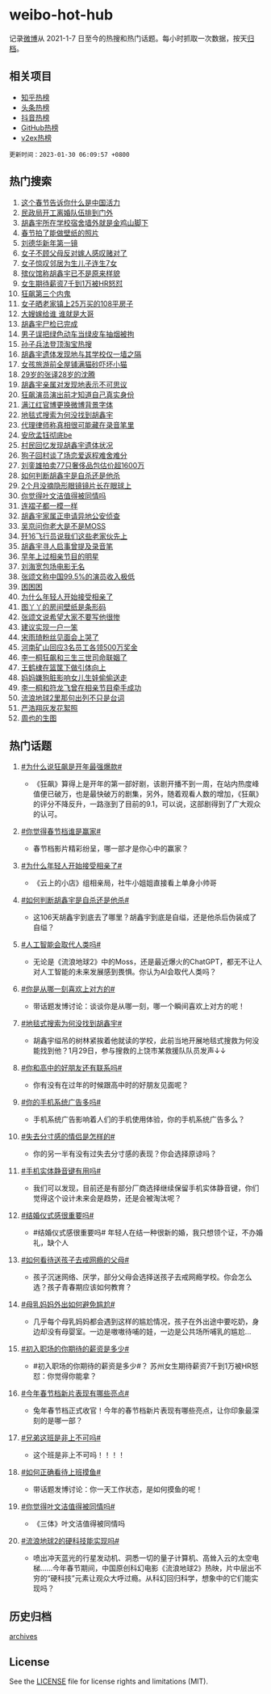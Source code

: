 # weibo-hot-hub

记录[微博](https://www.weibo.com)从 2021-1-7 日至今的热搜和热门话题。每小时抓取一次数据，按天[归档](archives)。

## 相关项目

- [知乎热榜](https://github.com/lonnyzhang423/zhihu-hot-hub)
- [头条热榜](https://github.com/lonnyzhang423/toutiao-hot-hub)
- [抖音热榜](https://github.com/lonnyzhang423/douyin-hot-hub)
- [GitHub热榜](https://github.com/lonnyzhang423/github-hot-hub)
- [v2ex热榜](https://github.com/lonnyzhang423/v2ex-hot-hub)


`更新时间：2023-01-30 06:09:57 +0800`

## 热门搜索

1. [这个春节告诉你什么是中国活力](https://m.weibo.cn/search?containerid=100103type%3D1%26t%3D10%26q%3D%23%E8%BF%99%E4%B8%AA%E6%98%A5%E8%8A%82%E5%91%8A%E8%AF%89%E4%BD%A0%E4%BB%80%E4%B9%88%E6%98%AF%E4%B8%AD%E5%9B%BD%E6%B4%BB%E5%8A%9B%23&stream_entry_id=51&isnewpage=1&extparam=seat%3D1%26c_type%3D51%26cate%3D10103%26pos%3D0%26filter_type%3Drealtimehot%26dgr%3D0%26display_time%3D1675030195%26pre_seqid%3D16750301954380127703374&luicode=10000011&lfid=106003type%253D25%2526t%253D3%2526disable_hot%253D1%2526filter_type%253Drealtimehot)
1. [民政局开工离婚队伍排到门外](https://m.weibo.cn/search?containerid=100103type%3D1%26t%3D10%26q%3D%23%E6%B0%91%E6%94%BF%E5%B1%80%E5%BC%80%E5%B7%A5%E7%A6%BB%E5%A9%9A%E9%98%9F%E4%BC%8D%E6%8E%92%E5%88%B0%E9%97%A8%E5%A4%96%23&stream_entry_id=31&isnewpage=1&extparam=seat%3D1%26c_type%3D31%26realpos%3D1%26stream_entry_id%3D31%26cate%3D5001%26lcate%3D5001%26pos%3D0%26q%3D%2523%25E6%25B0%2591%25E6%2594%25BF%25E5%25B1%2580%25E5%25BC%2580%25E5%25B7%25A5%25E7%25A6%25BB%25E5%25A9%259A%25E9%2598%259F%25E4%25BC%258D%25E6%258E%2592%25E5%2588%25B0%25E9%2597%25A8%25E5%25A4%2596%2523%26flag%3D0%26band_rank%3D1%26dgr%3D0%26filter_type%3Drealtimehot%26display_time%3D1675030195%26pre_seqid%3D16750301954380127703374&luicode=10000011&lfid=106003type%253D25%2526t%253D3%2526disable_hot%253D1%2526filter_type%253Drealtimehot)
1. [胡鑫宇所在学校宿舍墙外就是金鸡山脚下](https://m.weibo.cn/search?containerid=100103type%3D1%26t%3D10%26q%3D%23%E8%83%A1%E9%91%AB%E5%AE%87%E6%89%80%E5%9C%A8%E5%AD%A6%E6%A0%A1%E5%AE%BF%E8%88%8D%E5%A2%99%E5%A4%96%E5%B0%B1%E6%98%AF%E9%87%91%E9%B8%A1%E5%B1%B1%E8%84%9A%E4%B8%8B%23&stream_entry_id=31&isnewpage=1&extparam=seat%3D1%26c_type%3D31%26realpos%3D2%26stream_entry_id%3D31%26cate%3D5001%26lcate%3D5001%26pos%3D1%26q%3D%2523%25E8%2583%25A1%25E9%2591%25AB%25E5%25AE%2587%25E6%2589%2580%25E5%259C%25A8%25E5%25AD%25A6%25E6%25A0%25A1%25E5%25AE%25BF%25E8%2588%258D%25E5%25A2%2599%25E5%25A4%2596%25E5%25B0%25B1%25E6%2598%25AF%25E9%2587%2591%25E9%25B8%25A1%25E5%25B1%25B1%25E8%2584%259A%25E4%25B8%258B%2523%26flag%3D0%26band_rank%3D2%26dgr%3D0%26filter_type%3Drealtimehot%26display_time%3D1675030195%26pre_seqid%3D16750301954380127703374&luicode=10000011&lfid=106003type%253D25%2526t%253D3%2526disable_hot%253D1%2526filter_type%253Drealtimehot)
1. [春节拍了能做壁纸的照片](https://m.weibo.cn/search?containerid=100103type%3D1%26t%3D10%26q%3D%23%E6%98%A5%E8%8A%82%E6%8B%8D%E4%BA%86%E8%83%BD%E5%81%9A%E5%A3%81%E7%BA%B8%E7%9A%84%E7%85%A7%E7%89%87%23&stream_entry_id=31&isnewpage=1&extparam=seat%3D1%26c_type%3D31%26realpos%3D3%26stream_entry_id%3D31%26cate%3D5001%26lcate%3D5001%26pos%3D2%26q%3D%2523%25E6%2598%25A5%25E8%258A%2582%25E6%258B%258D%25E4%25BA%2586%25E8%2583%25BD%25E5%2581%259A%25E5%25A3%2581%25E7%25BA%25B8%25E7%259A%2584%25E7%2585%25A7%25E7%2589%2587%2523%26flag%3D0%26band_rank%3D3%26dgr%3D0%26filter_type%3Drealtimehot%26display_time%3D1675030195%26pre_seqid%3D16750301954380127703374&luicode=10000011&lfid=106003type%253D25%2526t%253D3%2526disable_hot%253D1%2526filter_type%253Drealtimehot)
1. [刘德华新年第一镜](https://m.weibo.cn/search?containerid=100103type%3D1%26t%3D10%26q%3D%23%E5%88%98%E5%BE%B7%E5%8D%8E%E6%96%B0%E5%B9%B4%E7%AC%AC%E4%B8%80%E9%95%9C%23&stream_entry_id=31&isnewpage=1&extparam=seat%3D1%26c_type%3D31%26stream_entry_id%3D31%26cate%3D5001%26lcate%3D5001%26pos%3D3%26q%3D%2523%25E5%2588%2598%25E5%25BE%25B7%25E5%258D%258E%25E6%2596%25B0%25E5%25B9%25B4%25E7%25AC%25AC%25E4%25B8%2580%25E9%2595%259C%2523%26adid%3D179177%26band_rank%3D4%26topic_ad%3D1%26dgr%3D0%26filter_type%3Drealtimehot%26display_time%3D1675030195%26pre_seqid%3D16750301954380127703374&luicode=10000011&lfid=106003type%253D25%2526t%253D3%2526disable_hot%253D1%2526filter_type%253Drealtimehot)
1. [女子不顾父母反对嫁人感叹赌对了](https://m.weibo.cn/search?containerid=100103type%3D1%26t%3D10%26q%3D%23%E5%A5%B3%E5%AD%90%E4%B8%8D%E9%A1%BE%E7%88%B6%E6%AF%8D%E5%8F%8D%E5%AF%B9%E5%AB%81%E4%BA%BA%E6%84%9F%E5%8F%B9%E8%B5%8C%E5%AF%B9%E4%BA%86%23&stream_entry_id=31&isnewpage=1&extparam=seat%3D1%26c_type%3D31%26realpos%3D4%26stream_entry_id%3D31%26cate%3D5001%26lcate%3D5001%26pos%3D4%26q%3D%2523%25E5%25A5%25B3%25E5%25AD%2590%25E4%25B8%258D%25E9%25A1%25BE%25E7%2588%25B6%25E6%25AF%258D%25E5%258F%258D%25E5%25AF%25B9%25E5%25AB%2581%25E4%25BA%25BA%25E6%2584%259F%25E5%258F%25B9%25E8%25B5%258C%25E5%25AF%25B9%25E4%25BA%2586%2523%26flag%3D0%26band_rank%3D4%26dgr%3D0%26filter_type%3Drealtimehot%26display_time%3D1675030195%26pre_seqid%3D16750301954380127703374&luicode=10000011&lfid=106003type%253D25%2526t%253D3%2526disable_hot%253D1%2526filter_type%253Drealtimehot)
1. [女子惊叹邻居为生儿子连生7女](https://m.weibo.cn/search?containerid=100103type%3D1%26t%3D10%26q%3D%23%E5%A5%B3%E5%AD%90%E6%83%8A%E5%8F%B9%E9%82%BB%E5%B1%85%E4%B8%BA%E7%94%9F%E5%84%BF%E5%AD%90%E8%BF%9E%E7%94%9F7%E5%A5%B3%23&stream_entry_id=31&isnewpage=1&extparam=seat%3D1%26c_type%3D31%26realpos%3D5%26stream_entry_id%3D31%26cate%3D5001%26lcate%3D5001%26pos%3D5%26q%3D%2523%25E5%25A5%25B3%25E5%25AD%2590%25E6%2583%258A%25E5%258F%25B9%25E9%2582%25BB%25E5%25B1%2585%25E4%25B8%25BA%25E7%2594%259F%25E5%2584%25BF%25E5%25AD%2590%25E8%25BF%259E%25E7%2594%259F7%25E5%25A5%25B3%2523%26flag%3D0%26band_rank%3D5%26dgr%3D0%26filter_type%3Drealtimehot%26display_time%3D1675030195%26pre_seqid%3D16750301954380127703374&luicode=10000011&lfid=106003type%253D25%2526t%253D3%2526disable_hot%253D1%2526filter_type%253Drealtimehot)
1. [殡仪馆称胡鑫宇已不是原来样貌](https://m.weibo.cn/search?containerid=100103type%3D1%26t%3D10%26q%3D%23%E6%AE%A1%E4%BB%AA%E9%A6%86%E7%A7%B0%E8%83%A1%E9%91%AB%E5%AE%87%E5%B7%B2%E4%B8%8D%E6%98%AF%E5%8E%9F%E6%9D%A5%E6%A0%B7%E8%B2%8C%23&stream_entry_id=31&isnewpage=1&extparam=seat%3D1%26c_type%3D31%26realpos%3D6%26stream_entry_id%3D31%26cate%3D5001%26lcate%3D5001%26pos%3D6%26q%3D%2523%25E6%25AE%25A1%25E4%25BB%25AA%25E9%25A6%2586%25E7%25A7%25B0%25E8%2583%25A1%25E9%2591%25AB%25E5%25AE%2587%25E5%25B7%25B2%25E4%25B8%258D%25E6%2598%25AF%25E5%258E%259F%25E6%259D%25A5%25E6%25A0%25B7%25E8%25B2%258C%2523%26flag%3D2%26band_rank%3D6%26dgr%3D0%26filter_type%3Drealtimehot%26display_time%3D1675030195%26pre_seqid%3D16750301954380127703374&luicode=10000011&lfid=106003type%253D25%2526t%253D3%2526disable_hot%253D1%2526filter_type%253Drealtimehot)
1. [女生期待薪资7千到1万被HR怒怼](https://m.weibo.cn/search?containerid=100103type%3D1%26t%3D10%26q%3D%23%E5%A5%B3%E7%94%9F%E6%9C%9F%E5%BE%85%E8%96%AA%E8%B5%847%E5%8D%83%E5%88%B01%E4%B8%87%E8%A2%ABHR%E6%80%92%E6%80%BC%23&stream_entry_id=31&isnewpage=1&extparam=seat%3D1%26c_type%3D31%26realpos%3D7%26stream_entry_id%3D31%26cate%3D5001%26lcate%3D5001%26pos%3D7%26q%3D%2523%25E5%25A5%25B3%25E7%2594%259F%25E6%259C%259F%25E5%25BE%2585%25E8%2596%25AA%25E8%25B5%25847%25E5%258D%2583%25E5%2588%25B01%25E4%25B8%2587%25E8%25A2%25ABHR%25E6%2580%2592%25E6%2580%25BC%2523%26flag%3D2%26band_rank%3D7%26dgr%3D0%26filter_type%3Drealtimehot%26display_time%3D1675030195%26pre_seqid%3D16750301954380127703374&luicode=10000011&lfid=106003type%253D25%2526t%253D3%2526disable_hot%253D1%2526filter_type%253Drealtimehot)
1. [狂飙第三个内鬼](https://m.weibo.cn/search?containerid=100103type%3D1%26t%3D10%26q%3D%E7%8B%82%E9%A3%99%E7%AC%AC%E4%B8%89%E4%B8%AA%E5%86%85%E9%AC%BC&stream_entry_id=31&isnewpage=1&extparam=seat%3D1%26c_type%3D31%26realpos%3D8%26stream_entry_id%3D31%26cate%3D5001%26lcate%3D5001%26pos%3D8%26q%3D%25E7%258B%2582%25E9%25A3%2599%25E7%25AC%25AC%25E4%25B8%2589%25E4%25B8%25AA%25E5%2586%2585%25E9%25AC%25BC%26flag%3D0%26band_rank%3D8%26dgr%3D0%26filter_type%3Drealtimehot%26display_time%3D1675030195%26pre_seqid%3D16750301954380127703374&luicode=10000011&lfid=106003type%253D25%2526t%253D3%2526disable_hot%253D1%2526filter_type%253Drealtimehot)
1. [女子晒老家镇上25万买的108平房子](https://m.weibo.cn/search?containerid=100103type%3D1%26t%3D10%26q%3D%23%E5%A5%B3%E5%AD%90%E6%99%92%E8%80%81%E5%AE%B6%E9%95%87%E4%B8%8A25%E4%B8%87%E4%B9%B0%E7%9A%84108%E5%B9%B3%E6%88%BF%E5%AD%90%23&stream_entry_id=31&isnewpage=1&extparam=seat%3D1%26c_type%3D31%26realpos%3D9%26stream_entry_id%3D31%26cate%3D5001%26lcate%3D5001%26pos%3D9%26q%3D%2523%25E5%25A5%25B3%25E5%25AD%2590%25E6%2599%2592%25E8%2580%2581%25E5%25AE%25B6%25E9%2595%2587%25E4%25B8%258A25%25E4%25B8%2587%25E4%25B9%25B0%25E7%259A%2584108%25E5%25B9%25B3%25E6%2588%25BF%25E5%25AD%2590%2523%26flag%3D0%26band_rank%3D9%26dgr%3D0%26filter_type%3Drealtimehot%26display_time%3D1675030195%26pre_seqid%3D16750301954380127703374&luicode=10000011&lfid=106003type%253D25%2526t%253D3%2526disable_hot%253D1%2526filter_type%253Drealtimehot)
1. [大嫂嫁给谁 谁就是大哥](https://m.weibo.cn/search?containerid=100103type%3D1%26t%3D10%26q%3D%E5%A4%A7%E5%AB%82%E5%AB%81%E7%BB%99%E8%B0%81+%E8%B0%81%E5%B0%B1%E6%98%AF%E5%A4%A7%E5%93%A5&stream_entry_id=31&isnewpage=1&extparam=seat%3D1%26c_type%3D31%26realpos%3D10%26stream_entry_id%3D31%26cate%3D5001%26lcate%3D5001%26pos%3D10%26q%3D%25E5%25A4%25A7%25E5%25AB%2582%25E5%25AB%2581%25E7%25BB%2599%25E8%25B0%2581%2520%25E8%25B0%2581%25E5%25B0%25B1%25E6%2598%25AF%25E5%25A4%25A7%25E5%2593%25A5%26flag%3D0%26band_rank%3D10%26dgr%3D0%26filter_type%3Drealtimehot%26display_time%3D1675030195%26pre_seqid%3D16750301954380127703374&luicode=10000011&lfid=106003type%253D25%2526t%253D3%2526disable_hot%253D1%2526filter_type%253Drealtimehot)
1. [胡鑫宇尸检已完成](https://m.weibo.cn/search?containerid=100103type%3D1%26t%3D10%26q%3D%23%E8%83%A1%E9%91%AB%E5%AE%87%E5%B0%B8%E6%A3%80%E5%B7%B2%E5%AE%8C%E6%88%90%23&stream_entry_id=31&isnewpage=1&extparam=seat%3D1%26c_type%3D31%26realpos%3D11%26stream_entry_id%3D31%26cate%3D5001%26lcate%3D5001%26pos%3D11%26q%3D%2523%25E8%2583%25A1%25E9%2591%25AB%25E5%25AE%2587%25E5%25B0%25B8%25E6%25A3%2580%25E5%25B7%25B2%25E5%25AE%258C%25E6%2588%2590%2523%26flag%3D2%26band_rank%3D11%26dgr%3D0%26filter_type%3Drealtimehot%26display_time%3D1675030195%26pre_seqid%3D16750301954380127703374&luicode=10000011&lfid=106003type%253D25%2526t%253D3%2526disable_hot%253D1%2526filter_type%253Drealtimehot)
1. [男子误把绿色动车当绿皮车抽烟被拘](https://m.weibo.cn/search?containerid=100103type%3D1%26t%3D10%26q%3D%23%E7%94%B7%E5%AD%90%E8%AF%AF%E6%8A%8A%E7%BB%BF%E8%89%B2%E5%8A%A8%E8%BD%A6%E5%BD%93%E7%BB%BF%E7%9A%AE%E8%BD%A6%E6%8A%BD%E7%83%9F%E8%A2%AB%E6%8B%98%23&stream_entry_id=31&isnewpage=1&extparam=seat%3D1%26c_type%3D31%26realpos%3D12%26stream_entry_id%3D31%26cate%3D5001%26lcate%3D5001%26pos%3D12%26q%3D%2523%25E7%2594%25B7%25E5%25AD%2590%25E8%25AF%25AF%25E6%258A%258A%25E7%25BB%25BF%25E8%2589%25B2%25E5%258A%25A8%25E8%25BD%25A6%25E5%25BD%2593%25E7%25BB%25BF%25E7%259A%25AE%25E8%25BD%25A6%25E6%258A%25BD%25E7%2583%259F%25E8%25A2%25AB%25E6%258B%2598%2523%26flag%3D1%26band_rank%3D12%26dgr%3D0%26filter_type%3Drealtimehot%26display_time%3D1675030195%26pre_seqid%3D16750301954380127703374&luicode=10000011&lfid=106003type%253D25%2526t%253D3%2526disable_hot%253D1%2526filter_type%253Drealtimehot)
1. [孙子兵法登顶淘宝热搜](https://m.weibo.cn/search?containerid=100103type%3D1%26t%3D10%26q%3D%23%E5%AD%99%E5%AD%90%E5%85%B5%E6%B3%95%E7%99%BB%E9%A1%B6%E6%B7%98%E5%AE%9D%E7%83%AD%E6%90%9C%23&stream_entry_id=31&isnewpage=1&extparam=seat%3D1%26c_type%3D31%26realpos%3D13%26stream_entry_id%3D31%26cate%3D5001%26lcate%3D5001%26pos%3D13%26q%3D%2523%25E5%25AD%2599%25E5%25AD%2590%25E5%2585%25B5%25E6%25B3%2595%25E7%2599%25BB%25E9%25A1%25B6%25E6%25B7%2598%25E5%25AE%259D%25E7%2583%25AD%25E6%2590%259C%2523%26flag%3D0%26band_rank%3D13%26dgr%3D0%26filter_type%3Drealtimehot%26display_time%3D1675030195%26pre_seqid%3D16750301954380127703374&luicode=10000011&lfid=106003type%253D25%2526t%253D3%2526disable_hot%253D1%2526filter_type%253Drealtimehot)
1. [胡鑫宇遗体发现地与其学校仅一墙之隔](https://m.weibo.cn/search?containerid=100103type%3D1%26t%3D10%26q%3D%23%E8%83%A1%E9%91%AB%E5%AE%87%E9%81%97%E4%BD%93%E5%8F%91%E7%8E%B0%E5%9C%B0%E4%B8%8E%E5%85%B6%E5%AD%A6%E6%A0%A1%E4%BB%85%E4%B8%80%E5%A2%99%E4%B9%8B%E9%9A%94%23&stream_entry_id=31&isnewpage=1&extparam=seat%3D1%26c_type%3D31%26realpos%3D14%26stream_entry_id%3D31%26cate%3D5001%26lcate%3D5001%26pos%3D14%26q%3D%2523%25E8%2583%25A1%25E9%2591%25AB%25E5%25AE%2587%25E9%2581%2597%25E4%25BD%2593%25E5%258F%2591%25E7%258E%25B0%25E5%259C%25B0%25E4%25B8%258E%25E5%2585%25B6%25E5%25AD%25A6%25E6%25A0%25A1%25E4%25BB%2585%25E4%25B8%2580%25E5%25A2%2599%25E4%25B9%258B%25E9%259A%2594%2523%26flag%3D1%26band_rank%3D14%26dgr%3D0%26filter_type%3Drealtimehot%26display_time%3D1675030195%26pre_seqid%3D16750301954380127703374&luicode=10000011&lfid=106003type%253D25%2526t%253D3%2526disable_hot%253D1%2526filter_type%253Drealtimehot)
1. [女孩旅游前全屋铺满猫砂吓坏小猫](https://m.weibo.cn/search?containerid=100103type%3D1%26t%3D10%26q%3D%23%E5%A5%B3%E5%AD%A9%E6%97%85%E6%B8%B8%E5%89%8D%E5%85%A8%E5%B1%8B%E9%93%BA%E6%BB%A1%E7%8C%AB%E7%A0%82%E5%90%93%E5%9D%8F%E5%B0%8F%E7%8C%AB%23&stream_entry_id=31&isnewpage=1&extparam=seat%3D1%26c_type%3D31%26realpos%3D15%26stream_entry_id%3D31%26cate%3D5001%26lcate%3D5001%26pos%3D15%26q%3D%2523%25E5%25A5%25B3%25E5%25AD%25A9%25E6%2597%2585%25E6%25B8%25B8%25E5%2589%258D%25E5%2585%25A8%25E5%25B1%258B%25E9%2593%25BA%25E6%25BB%25A1%25E7%258C%25AB%25E7%25A0%2582%25E5%2590%2593%25E5%259D%258F%25E5%25B0%258F%25E7%258C%25AB%2523%26flag%3D0%26band_rank%3D15%26dgr%3D0%26filter_type%3Drealtimehot%26display_time%3D1675030195%26pre_seqid%3D16750301954380127703374&luicode=10000011&lfid=106003type%253D25%2526t%253D3%2526disable_hot%253D1%2526filter_type%253Drealtimehot)
1. [29岁的张译28岁的沈腾](https://m.weibo.cn/search?containerid=100103type%3D1%26t%3D10%26q%3D%2329%E5%B2%81%E7%9A%84%E5%BC%A0%E8%AF%9128%E5%B2%81%E7%9A%84%E6%B2%88%E8%85%BE%23&stream_entry_id=31&isnewpage=1&extparam=seat%3D1%26c_type%3D31%26realpos%3D16%26stream_entry_id%3D31%26cate%3D5001%26lcate%3D5001%26pos%3D16%26q%3D%252329%25E5%25B2%2581%25E7%259A%2584%25E5%25BC%25A0%25E8%25AF%259128%25E5%25B2%2581%25E7%259A%2584%25E6%25B2%2588%25E8%2585%25BE%2523%26flag%3D0%26band_rank%3D16%26dgr%3D0%26filter_type%3Drealtimehot%26display_time%3D1675030195%26pre_seqid%3D16750301954380127703374&luicode=10000011&lfid=106003type%253D25%2526t%253D3%2526disable_hot%253D1%2526filter_type%253Drealtimehot)
1. [胡鑫宇亲属对发现地表示不可思议](https://m.weibo.cn/search?containerid=100103type%3D1%26t%3D10%26q%3D%23%E8%83%A1%E9%91%AB%E5%AE%87%E4%BA%B2%E5%B1%9E%E5%AF%B9%E5%8F%91%E7%8E%B0%E5%9C%B0%E8%A1%A8%E7%A4%BA%E4%B8%8D%E5%8F%AF%E6%80%9D%E8%AE%AE%23&stream_entry_id=31&isnewpage=1&extparam=seat%3D1%26c_type%3D31%26realpos%3D17%26stream_entry_id%3D31%26cate%3D5001%26lcate%3D5001%26pos%3D17%26q%3D%2523%25E8%2583%25A1%25E9%2591%25AB%25E5%25AE%2587%25E4%25BA%25B2%25E5%25B1%259E%25E5%25AF%25B9%25E5%258F%2591%25E7%258E%25B0%25E5%259C%25B0%25E8%25A1%25A8%25E7%25A4%25BA%25E4%25B8%258D%25E5%258F%25AF%25E6%2580%259D%25E8%25AE%25AE%2523%26flag%3D0%26band_rank%3D17%26dgr%3D0%26filter_type%3Drealtimehot%26display_time%3D1675030195%26pre_seqid%3D16750301954380127703374&luicode=10000011&lfid=106003type%253D25%2526t%253D3%2526disable_hot%253D1%2526filter_type%253Drealtimehot)
1. [狂飙演员演出前才知道自己真实身份](https://m.weibo.cn/search?containerid=100103type%3D1%26t%3D10%26q%3D%23%E7%8B%82%E9%A3%99%E6%BC%94%E5%91%98%E6%BC%94%E5%87%BA%E5%89%8D%E6%89%8D%E7%9F%A5%E9%81%93%E8%87%AA%E5%B7%B1%E7%9C%9F%E5%AE%9E%E8%BA%AB%E4%BB%BD%23&stream_entry_id=31&isnewpage=1&extparam=seat%3D1%26c_type%3D31%26realpos%3D18%26stream_entry_id%3D31%26cate%3D5001%26lcate%3D5001%26pos%3D18%26q%3D%2523%25E7%258B%2582%25E9%25A3%2599%25E6%25BC%2594%25E5%2591%2598%25E6%25BC%2594%25E5%2587%25BA%25E5%2589%258D%25E6%2589%258D%25E7%259F%25A5%25E9%2581%2593%25E8%2587%25AA%25E5%25B7%25B1%25E7%259C%259F%25E5%25AE%259E%25E8%25BA%25AB%25E4%25BB%25BD%2523%26flag%3D0%26band_rank%3D18%26dgr%3D0%26filter_type%3Drealtimehot%26display_time%3D1675030195%26pre_seqid%3D16750301954380127703374&luicode=10000011&lfid=106003type%253D25%2526t%253D3%2526disable_hot%253D1%2526filter_type%253Drealtimehot)
1. [满江红官博更换微博背景字体](https://m.weibo.cn/search?containerid=100103type%3D1%26t%3D10%26q%3D%23%E6%BB%A1%E6%B1%9F%E7%BA%A2%E5%AE%98%E5%8D%9A%E6%9B%B4%E6%8D%A2%E5%BE%AE%E5%8D%9A%E8%83%8C%E6%99%AF%E5%AD%97%E4%BD%93%23&stream_entry_id=31&isnewpage=1&extparam=seat%3D1%26c_type%3D31%26realpos%3D19%26stream_entry_id%3D31%26cate%3D5001%26lcate%3D5001%26pos%3D19%26q%3D%2523%25E6%25BB%25A1%25E6%25B1%259F%25E7%25BA%25A2%25E5%25AE%2598%25E5%258D%259A%25E6%259B%25B4%25E6%258D%25A2%25E5%25BE%25AE%25E5%258D%259A%25E8%2583%258C%25E6%2599%25AF%25E5%25AD%2597%25E4%25BD%2593%2523%26flag%3D0%26band_rank%3D19%26dgr%3D0%26filter_type%3Drealtimehot%26display_time%3D1675030195%26pre_seqid%3D16750301954380127703374&luicode=10000011&lfid=106003type%253D25%2526t%253D3%2526disable_hot%253D1%2526filter_type%253Drealtimehot)
1. [地毯式搜索为何没找到胡鑫宇](https://m.weibo.cn/search?containerid=100103type%3D1%26t%3D10%26q%3D%23%E5%9C%B0%E6%AF%AF%E5%BC%8F%E6%90%9C%E7%B4%A2%E4%B8%BA%E4%BD%95%E6%B2%A1%E6%89%BE%E5%88%B0%E8%83%A1%E9%91%AB%E5%AE%87%23&stream_entry_id=31&isnewpage=1&extparam=seat%3D1%26c_type%3D31%26realpos%3D20%26stream_entry_id%3D31%26cate%3D5001%26lcate%3D5001%26pos%3D20%26q%3D%2523%25E5%259C%25B0%25E6%25AF%25AF%25E5%25BC%258F%25E6%2590%259C%25E7%25B4%25A2%25E4%25B8%25BA%25E4%25BD%2595%25E6%25B2%25A1%25E6%2589%25BE%25E5%2588%25B0%25E8%2583%25A1%25E9%2591%25AB%25E5%25AE%2587%2523%26flag%3D0%26band_rank%3D20%26dgr%3D0%26filter_type%3Drealtimehot%26display_time%3D1675030195%26pre_seqid%3D16750301954380127703374&luicode=10000011&lfid=106003type%253D25%2526t%253D3%2526disable_hot%253D1%2526filter_type%253Drealtimehot)
1. [代理律师称真相很可能藏在录音笔里](https://m.weibo.cn/search?containerid=100103type%3D1%26t%3D10%26q%3D%23%E4%BB%A3%E7%90%86%E5%BE%8B%E5%B8%88%E7%A7%B0%E7%9C%9F%E7%9B%B8%E5%BE%88%E5%8F%AF%E8%83%BD%E8%97%8F%E5%9C%A8%E5%BD%95%E9%9F%B3%E7%AC%94%E9%87%8C%23&stream_entry_id=31&isnewpage=1&extparam=seat%3D1%26c_type%3D31%26realpos%3D21%26stream_entry_id%3D31%26cate%3D5001%26lcate%3D5001%26pos%3D21%26q%3D%2523%25E4%25BB%25A3%25E7%2590%2586%25E5%25BE%258B%25E5%25B8%2588%25E7%25A7%25B0%25E7%259C%259F%25E7%259B%25B8%25E5%25BE%2588%25E5%258F%25AF%25E8%2583%25BD%25E8%2597%258F%25E5%259C%25A8%25E5%25BD%2595%25E9%259F%25B3%25E7%25AC%2594%25E9%2587%258C%2523%26flag%3D0%26band_rank%3D21%26dgr%3D0%26filter_type%3Drealtimehot%26display_time%3D1675030195%26pre_seqid%3D16750301954380127703374&luicode=10000011&lfid=106003type%253D25%2526t%253D3%2526disable_hot%253D1%2526filter_type%253Drealtimehot)
1. [安欣孟钰彻底be](https://m.weibo.cn/search?containerid=100103type%3D1%26t%3D10%26q%3D%23%E5%AE%89%E6%AC%A3%E5%AD%9F%E9%92%B0%E5%BD%BB%E5%BA%95be%23&stream_entry_id=31&isnewpage=1&extparam=seat%3D1%26c_type%3D31%26realpos%3D22%26stream_entry_id%3D31%26cate%3D5001%26lcate%3D5001%26pos%3D22%26q%3D%2523%25E5%25AE%2589%25E6%25AC%25A3%25E5%25AD%259F%25E9%2592%25B0%25E5%25BD%25BB%25E5%25BA%2595be%2523%26flag%3D0%26band_rank%3D22%26dgr%3D0%26filter_type%3Drealtimehot%26display_time%3D1675030195%26pre_seqid%3D16750301954380127703374&luicode=10000011&lfid=106003type%253D25%2526t%253D3%2526disable_hot%253D1%2526filter_type%253Drealtimehot)
1. [村民回忆发现胡鑫宇遗体状况](https://m.weibo.cn/search?containerid=100103type%3D1%26t%3D10%26q%3D%23%E6%9D%91%E6%B0%91%E5%9B%9E%E5%BF%86%E5%8F%91%E7%8E%B0%E8%83%A1%E9%91%AB%E5%AE%87%E9%81%97%E4%BD%93%E7%8A%B6%E5%86%B5%23&stream_entry_id=31&isnewpage=1&extparam=seat%3D1%26c_type%3D31%26realpos%3D23%26stream_entry_id%3D31%26cate%3D5001%26lcate%3D5001%26pos%3D23%26q%3D%2523%25E6%259D%2591%25E6%25B0%2591%25E5%259B%259E%25E5%25BF%2586%25E5%258F%2591%25E7%258E%25B0%25E8%2583%25A1%25E9%2591%25AB%25E5%25AE%2587%25E9%2581%2597%25E4%25BD%2593%25E7%258A%25B6%25E5%2586%25B5%2523%26flag%3D0%26band_rank%3D23%26dgr%3D0%26filter_type%3Drealtimehot%26display_time%3D1675030195%26pre_seqid%3D16750301954380127703374&luicode=10000011&lfid=106003type%253D25%2526t%253D3%2526disable_hot%253D1%2526filter_type%253Drealtimehot)
1. [狗子回村谈了场恋爱返程难舍难分](https://m.weibo.cn/search?containerid=100103type%3D1%26t%3D10%26q%3D%23%E7%8B%97%E5%AD%90%E5%9B%9E%E6%9D%91%E8%B0%88%E4%BA%86%E5%9C%BA%E6%81%8B%E7%88%B1%E8%BF%94%E7%A8%8B%E9%9A%BE%E8%88%8D%E9%9A%BE%E5%88%86%23&stream_entry_id=31&isnewpage=1&extparam=seat%3D1%26c_type%3D31%26realpos%3D24%26stream_entry_id%3D31%26cate%3D5001%26lcate%3D5001%26pos%3D24%26q%3D%2523%25E7%258B%2597%25E5%25AD%2590%25E5%259B%259E%25E6%259D%2591%25E8%25B0%2588%25E4%25BA%2586%25E5%259C%25BA%25E6%2581%258B%25E7%2588%25B1%25E8%25BF%2594%25E7%25A8%258B%25E9%259A%25BE%25E8%2588%258D%25E9%259A%25BE%25E5%2588%2586%2523%26flag%3D0%26band_rank%3D24%26dgr%3D0%26filter_type%3Drealtimehot%26display_time%3D1675030195%26pre_seqid%3D16750301954380127703374&luicode=10000011&lfid=106003type%253D25%2526t%253D3%2526disable_hot%253D1%2526filter_type%253Drealtimehot)
1. [刘銮雄拍卖77只奢侈品包估价超1600万](https://m.weibo.cn/search?containerid=100103type%3D1%26t%3D10%26q%3D%23%E5%88%98%E9%8A%AE%E9%9B%84%E6%8B%8D%E5%8D%9677%E5%8F%AA%E5%A5%A2%E4%BE%88%E5%93%81%E5%8C%85%E4%BC%B0%E4%BB%B7%E8%B6%851600%E4%B8%87%23&stream_entry_id=31&isnewpage=1&extparam=seat%3D1%26c_type%3D31%26realpos%3D25%26stream_entry_id%3D31%26cate%3D5001%26lcate%3D5001%26pos%3D25%26q%3D%2523%25E5%2588%2598%25E9%258A%25AE%25E9%259B%2584%25E6%258B%258D%25E5%258D%259677%25E5%258F%25AA%25E5%25A5%25A2%25E4%25BE%2588%25E5%2593%2581%25E5%258C%2585%25E4%25BC%25B0%25E4%25BB%25B7%25E8%25B6%25851600%25E4%25B8%2587%2523%26flag%3D0%26band_rank%3D25%26dgr%3D0%26filter_type%3Drealtimehot%26display_time%3D1675030195%26pre_seqid%3D16750301954380127703374&luicode=10000011&lfid=106003type%253D25%2526t%253D3%2526disable_hot%253D1%2526filter_type%253Drealtimehot)
1. [如何判断胡鑫宇是自杀还是他杀](https://m.weibo.cn/search?containerid=100103type%3D1%26t%3D10%26q%3D%23%E5%A6%82%E4%BD%95%E5%88%A4%E6%96%AD%E8%83%A1%E9%91%AB%E5%AE%87%E6%98%AF%E8%87%AA%E6%9D%80%E8%BF%98%E6%98%AF%E4%BB%96%E6%9D%80%23&stream_entry_id=31&isnewpage=1&extparam=seat%3D1%26c_type%3D31%26realpos%3D26%26stream_entry_id%3D31%26cate%3D5001%26lcate%3D5001%26pos%3D26%26q%3D%2523%25E5%25A6%2582%25E4%25BD%2595%25E5%2588%25A4%25E6%2596%25AD%25E8%2583%25A1%25E9%2591%25AB%25E5%25AE%2587%25E6%2598%25AF%25E8%2587%25AA%25E6%259D%2580%25E8%25BF%2598%25E6%2598%25AF%25E4%25BB%2596%25E6%259D%2580%2523%26flag%3D0%26band_rank%3D26%26dgr%3D0%26filter_type%3Drealtimehot%26display_time%3D1675030195%26pre_seqid%3D16750301954380127703374&luicode=10000011&lfid=106003type%253D25%2526t%253D3%2526disable_hot%253D1%2526filter_type%253Drealtimehot)
1. [2个月没摘隐形眼镜镜片长在眼球上](https://m.weibo.cn/search?containerid=100103type%3D1%26t%3D10%26q%3D%232%E4%B8%AA%E6%9C%88%E6%B2%A1%E6%91%98%E9%9A%90%E5%BD%A2%E7%9C%BC%E9%95%9C%E9%95%9C%E7%89%87%E9%95%BF%E5%9C%A8%E7%9C%BC%E7%90%83%E4%B8%8A%23&stream_entry_id=31&isnewpage=1&extparam=seat%3D1%26c_type%3D31%26realpos%3D27%26stream_entry_id%3D31%26cate%3D5001%26lcate%3D5001%26pos%3D27%26q%3D%25232%25E4%25B8%25AA%25E6%259C%2588%25E6%25B2%25A1%25E6%2591%2598%25E9%259A%2590%25E5%25BD%25A2%25E7%259C%25BC%25E9%2595%259C%25E9%2595%259C%25E7%2589%2587%25E9%2595%25BF%25E5%259C%25A8%25E7%259C%25BC%25E7%2590%2583%25E4%25B8%258A%2523%26flag%3D0%26band_rank%3D27%26dgr%3D0%26filter_type%3Drealtimehot%26display_time%3D1675030195%26pre_seqid%3D16750301954380127703374&luicode=10000011&lfid=106003type%253D25%2526t%253D3%2526disable_hot%253D1%2526filter_type%253Drealtimehot)
1. [你觉得叶文洁值得被同情吗](https://m.weibo.cn/search?containerid=100103type%3D1%26t%3D10%26q%3D%23%E4%BD%A0%E8%A7%89%E5%BE%97%E5%8F%B6%E6%96%87%E6%B4%81%E5%80%BC%E5%BE%97%E8%A2%AB%E5%90%8C%E6%83%85%E5%90%97%23&stream_entry_id=31&isnewpage=1&extparam=seat%3D1%26c_type%3D31%26realpos%3D28%26stream_entry_id%3D31%26cate%3D5001%26lcate%3D5001%26pos%3D28%26q%3D%2523%25E4%25BD%25A0%25E8%25A7%2589%25E5%25BE%2597%25E5%258F%25B6%25E6%2596%2587%25E6%25B4%2581%25E5%2580%25BC%25E5%25BE%2597%25E8%25A2%25AB%25E5%2590%258C%25E6%2583%2585%25E5%2590%2597%2523%26flag%3D0%26band_rank%3D28%26dgr%3D0%26filter_type%3Drealtimehot%26display_time%3D1675030195%26pre_seqid%3D16750301954380127703374&luicode=10000011&lfid=106003type%253D25%2526t%253D3%2526disable_hot%253D1%2526filter_type%253Drealtimehot)
1. [连褶子都一模一样](https://m.weibo.cn/search?containerid=100103type%3D1%26t%3D10%26q%3D%23%E8%BF%9E%E8%A4%B6%E5%AD%90%E9%83%BD%E4%B8%80%E6%A8%A1%E4%B8%80%E6%A0%B7%23&stream_entry_id=31&isnewpage=1&extparam=seat%3D1%26c_type%3D31%26realpos%3D29%26stream_entry_id%3D31%26cate%3D5001%26lcate%3D5001%26pos%3D29%26q%3D%2523%25E8%25BF%259E%25E8%25A4%25B6%25E5%25AD%2590%25E9%2583%25BD%25E4%25B8%2580%25E6%25A8%25A1%25E4%25B8%2580%25E6%25A0%25B7%2523%26flag%3D0%26band_rank%3D29%26dgr%3D0%26filter_type%3Drealtimehot%26display_time%3D1675030195%26pre_seqid%3D16750301954380127703374&luicode=10000011&lfid=106003type%253D25%2526t%253D3%2526disable_hot%253D1%2526filter_type%253Drealtimehot)
1. [胡鑫宇家属正申请异地公安侦查](https://m.weibo.cn/search?containerid=100103type%3D1%26t%3D10%26q%3D%23%E8%83%A1%E9%91%AB%E5%AE%87%E5%AE%B6%E5%B1%9E%E6%AD%A3%E7%94%B3%E8%AF%B7%E5%BC%82%E5%9C%B0%E5%85%AC%E5%AE%89%E4%BE%A6%E6%9F%A5%23&stream_entry_id=31&isnewpage=1&extparam=seat%3D1%26c_type%3D31%26realpos%3D30%26stream_entry_id%3D31%26cate%3D5001%26lcate%3D5001%26pos%3D30%26q%3D%2523%25E8%2583%25A1%25E9%2591%25AB%25E5%25AE%2587%25E5%25AE%25B6%25E5%25B1%259E%25E6%25AD%25A3%25E7%2594%25B3%25E8%25AF%25B7%25E5%25BC%2582%25E5%259C%25B0%25E5%2585%25AC%25E5%25AE%2589%25E4%25BE%25A6%25E6%259F%25A5%2523%26flag%3D0%26band_rank%3D30%26dgr%3D0%26filter_type%3Drealtimehot%26display_time%3D1675030195%26pre_seqid%3D16750301954380127703374&luicode=10000011&lfid=106003type%253D25%2526t%253D3%2526disable_hot%253D1%2526filter_type%253Drealtimehot)
1. [吴京问你老大是不是MOSS](https://m.weibo.cn/search?containerid=100103type%3D1%26t%3D10%26q%3D%23%E5%90%B4%E4%BA%AC%E9%97%AE%E4%BD%A0%E8%80%81%E5%A4%A7%E6%98%AF%E4%B8%8D%E6%98%AFMOSS%23&stream_entry_id=31&isnewpage=1&extparam=seat%3D1%26c_type%3D31%26realpos%3D31%26stream_entry_id%3D31%26cate%3D5001%26lcate%3D5001%26pos%3D31%26q%3D%2523%25E5%2590%25B4%25E4%25BA%25AC%25E9%2597%25AE%25E4%25BD%25A0%25E8%2580%2581%25E5%25A4%25A7%25E6%2598%25AF%25E4%25B8%258D%25E6%2598%25AFMOSS%2523%26flag%3D0%26band_rank%3D31%26dgr%3D0%26filter_type%3Drealtimehot%26display_time%3D1675030195%26pre_seqid%3D16750301954380127703374&luicode=10000011&lfid=106003type%253D25%2526t%253D3%2526disable_hot%253D1%2526filter_type%253Drealtimehot)
1. [歼16飞行员说我们这些老家伙先上](https://m.weibo.cn/search?containerid=100103type%3D1%26t%3D10%26q%3D%23%E6%AD%BC16%E9%A3%9E%E8%A1%8C%E5%91%98%E8%AF%B4%E6%88%91%E4%BB%AC%E8%BF%99%E4%BA%9B%E8%80%81%E5%AE%B6%E4%BC%99%E5%85%88%E4%B8%8A%23&stream_entry_id=31&isnewpage=1&extparam=seat%3D1%26c_type%3D31%26realpos%3D32%26stream_entry_id%3D31%26cate%3D5001%26lcate%3D5001%26pos%3D32%26q%3D%2523%25E6%25AD%25BC16%25E9%25A3%259E%25E8%25A1%258C%25E5%2591%2598%25E8%25AF%25B4%25E6%2588%2591%25E4%25BB%25AC%25E8%25BF%2599%25E4%25BA%259B%25E8%2580%2581%25E5%25AE%25B6%25E4%25BC%2599%25E5%2585%2588%25E4%25B8%258A%2523%26flag%3D0%26band_rank%3D32%26dgr%3D0%26filter_type%3Drealtimehot%26display_time%3D1675030195%26pre_seqid%3D16750301954380127703374&luicode=10000011&lfid=106003type%253D25%2526t%253D3%2526disable_hot%253D1%2526filter_type%253Drealtimehot)
1. [胡鑫宇寻人启事曾提及录音笔](https://m.weibo.cn/search?containerid=100103type%3D1%26t%3D10%26q%3D%23%E8%83%A1%E9%91%AB%E5%AE%87%E5%AF%BB%E4%BA%BA%E5%90%AF%E4%BA%8B%E6%9B%BE%E6%8F%90%E5%8F%8A%E5%BD%95%E9%9F%B3%E7%AC%94%23&stream_entry_id=31&isnewpage=1&extparam=seat%3D1%26c_type%3D31%26realpos%3D33%26stream_entry_id%3D31%26cate%3D5001%26lcate%3D5001%26pos%3D33%26q%3D%2523%25E8%2583%25A1%25E9%2591%25AB%25E5%25AE%2587%25E5%25AF%25BB%25E4%25BA%25BA%25E5%2590%25AF%25E4%25BA%258B%25E6%259B%25BE%25E6%258F%2590%25E5%258F%258A%25E5%25BD%2595%25E9%259F%25B3%25E7%25AC%2594%2523%26flag%3D0%26band_rank%3D33%26dgr%3D0%26filter_type%3Drealtimehot%26display_time%3D1675030195%26pre_seqid%3D16750301954380127703374&luicode=10000011&lfid=106003type%253D25%2526t%253D3%2526disable_hot%253D1%2526filter_type%253Drealtimehot)
1. [早年上过相亲节目的明星](https://m.weibo.cn/search?containerid=100103type%3D1%26t%3D10%26q%3D%23%E6%97%A9%E5%B9%B4%E4%B8%8A%E8%BF%87%E7%9B%B8%E4%BA%B2%E8%8A%82%E7%9B%AE%E7%9A%84%E6%98%8E%E6%98%9F%23&stream_entry_id=31&isnewpage=1&extparam=seat%3D1%26c_type%3D31%26realpos%3D34%26stream_entry_id%3D31%26cate%3D5001%26lcate%3D5001%26pos%3D34%26q%3D%2523%25E6%2597%25A9%25E5%25B9%25B4%25E4%25B8%258A%25E8%25BF%2587%25E7%259B%25B8%25E4%25BA%25B2%25E8%258A%2582%25E7%259B%25AE%25E7%259A%2584%25E6%2598%258E%25E6%2598%259F%2523%26flag%3D0%26band_rank%3D34%26dgr%3D0%26filter_type%3Drealtimehot%26display_time%3D1675030195%26pre_seqid%3D16750301954380127703374&luicode=10000011&lfid=106003type%253D25%2526t%253D3%2526disable_hot%253D1%2526filter_type%253Drealtimehot)
1. [刘海宽包场电影无名](https://m.weibo.cn/search?containerid=100103type%3D1%26t%3D10%26q%3D%23%E5%88%98%E6%B5%B7%E5%AE%BD%E5%8C%85%E5%9C%BA%E7%94%B5%E5%BD%B1%E6%97%A0%E5%90%8D%23&stream_entry_id=31&isnewpage=1&extparam=seat%3D1%26c_type%3D31%26realpos%3D35%26stream_entry_id%3D31%26cate%3D5001%26lcate%3D5001%26pos%3D35%26q%3D%2523%25E5%2588%2598%25E6%25B5%25B7%25E5%25AE%25BD%25E5%258C%2585%25E5%259C%25BA%25E7%2594%25B5%25E5%25BD%25B1%25E6%2597%25A0%25E5%2590%258D%2523%26flag%3D0%26band_rank%3D35%26dgr%3D0%26filter_type%3Drealtimehot%26display_time%3D1675030195%26pre_seqid%3D16750301954380127703374&luicode=10000011&lfid=106003type%253D25%2526t%253D3%2526disable_hot%253D1%2526filter_type%253Drealtimehot)
1. [张颂文称中国99.5%的演员收入极低](https://m.weibo.cn/search?containerid=100103type%3D1%26t%3D10%26q%3D%23%E5%BC%A0%E9%A2%82%E6%96%87%E7%A7%B0%E4%B8%AD%E5%9B%BD99.5%25%E7%9A%84%E6%BC%94%E5%91%98%E6%94%B6%E5%85%A5%E6%9E%81%E4%BD%8E%23&stream_entry_id=31&isnewpage=1&extparam=seat%3D1%26c_type%3D31%26realpos%3D36%26stream_entry_id%3D31%26cate%3D5001%26lcate%3D5001%26pos%3D36%26q%3D%2523%25E5%25BC%25A0%25E9%25A2%2582%25E6%2596%2587%25E7%25A7%25B0%25E4%25B8%25AD%25E5%259B%25BD99.5%2525%25E7%259A%2584%25E6%25BC%2594%25E5%2591%2598%25E6%2594%25B6%25E5%2585%25A5%25E6%259E%2581%25E4%25BD%258E%2523%26flag%3D0%26band_rank%3D36%26dgr%3D0%26filter_type%3Drealtimehot%26display_time%3D1675030195%26pre_seqid%3D16750301954380127703374&luicode=10000011&lfid=106003type%253D25%2526t%253D3%2526disable_hot%253D1%2526filter_type%253Drealtimehot)
1. [困困困](https://m.weibo.cn/search?containerid=100103type%3D1%26t%3D10%26q%3D%E5%9B%B0%E5%9B%B0%E5%9B%B0&stream_entry_id=31&isnewpage=1&extparam=seat%3D1%26c_type%3D31%26realpos%3D37%26stream_entry_id%3D31%26cate%3D5001%26lcate%3D5001%26pos%3D37%26q%3D%25E5%259B%25B0%25E5%259B%25B0%25E5%259B%25B0%26flag%3D0%26band_rank%3D37%26dgr%3D0%26filter_type%3Drealtimehot%26display_time%3D1675030195%26pre_seqid%3D16750301954380127703374&luicode=10000011&lfid=106003type%253D25%2526t%253D3%2526disable_hot%253D1%2526filter_type%253Drealtimehot)
1. [为什么年轻人开始接受相亲了](https://m.weibo.cn/search?containerid=100103type%3D1%26t%3D10%26q%3D%23%E4%B8%BA%E4%BB%80%E4%B9%88%E5%B9%B4%E8%BD%BB%E4%BA%BA%E5%BC%80%E5%A7%8B%E6%8E%A5%E5%8F%97%E7%9B%B8%E4%BA%B2%E4%BA%86%23&stream_entry_id=31&isnewpage=1&extparam=seat%3D1%26c_type%3D31%26realpos%3D38%26stream_entry_id%3D31%26cate%3D5001%26lcate%3D5001%26pos%3D38%26q%3D%2523%25E4%25B8%25BA%25E4%25BB%2580%25E4%25B9%2588%25E5%25B9%25B4%25E8%25BD%25BB%25E4%25BA%25BA%25E5%25BC%2580%25E5%25A7%258B%25E6%258E%25A5%25E5%258F%2597%25E7%259B%25B8%25E4%25BA%25B2%25E4%25BA%2586%2523%26flag%3D0%26band_rank%3D38%26dgr%3D0%26filter_type%3Drealtimehot%26display_time%3D1675030195%26pre_seqid%3D16750301954380127703374&luicode=10000011&lfid=106003type%253D25%2526t%253D3%2526disable_hot%253D1%2526filter_type%253Drealtimehot)
1. [图丫丫的房间壁纸是条形码](https://m.weibo.cn/search?containerid=100103type%3D1%26t%3D10%26q%3D%23%E5%9B%BE%E4%B8%AB%E4%B8%AB%E7%9A%84%E6%88%BF%E9%97%B4%E5%A3%81%E7%BA%B8%E6%98%AF%E6%9D%A1%E5%BD%A2%E7%A0%81%23&stream_entry_id=31&isnewpage=1&extparam=seat%3D1%26c_type%3D31%26realpos%3D39%26stream_entry_id%3D31%26cate%3D5001%26lcate%3D5001%26pos%3D39%26q%3D%2523%25E5%259B%25BE%25E4%25B8%25AB%25E4%25B8%25AB%25E7%259A%2584%25E6%2588%25BF%25E9%2597%25B4%25E5%25A3%2581%25E7%25BA%25B8%25E6%2598%25AF%25E6%259D%25A1%25E5%25BD%25A2%25E7%25A0%2581%2523%26flag%3D0%26band_rank%3D39%26dgr%3D0%26filter_type%3Drealtimehot%26display_time%3D1675030195%26pre_seqid%3D16750301954380127703374&luicode=10000011&lfid=106003type%253D25%2526t%253D3%2526disable_hot%253D1%2526filter_type%253Drealtimehot)
1. [张颂文说希望大家不要写他很惨](https://m.weibo.cn/search?containerid=100103type%3D1%26t%3D10%26q%3D%23%E5%BC%A0%E9%A2%82%E6%96%87%E8%AF%B4%E5%B8%8C%E6%9C%9B%E5%A4%A7%E5%AE%B6%E4%B8%8D%E8%A6%81%E5%86%99%E4%BB%96%E5%BE%88%E6%83%A8%23&stream_entry_id=31&isnewpage=1&extparam=seat%3D1%26c_type%3D31%26realpos%3D40%26stream_entry_id%3D31%26cate%3D5001%26lcate%3D5001%26pos%3D40%26q%3D%2523%25E5%25BC%25A0%25E9%25A2%2582%25E6%2596%2587%25E8%25AF%25B4%25E5%25B8%258C%25E6%259C%259B%25E5%25A4%25A7%25E5%25AE%25B6%25E4%25B8%258D%25E8%25A6%2581%25E5%2586%2599%25E4%25BB%2596%25E5%25BE%2588%25E6%2583%25A8%2523%26flag%3D0%26band_rank%3D40%26dgr%3D0%26filter_type%3Drealtimehot%26display_time%3D1675030195%26pre_seqid%3D16750301954380127703374&luicode=10000011&lfid=106003type%253D25%2526t%253D3%2526disable_hot%253D1%2526filter_type%253Drealtimehot)
1. [建议实现一户一笨](https://m.weibo.cn/search?containerid=100103type%3D1%26t%3D10%26q%3D%23%E5%BB%BA%E8%AE%AE%E5%AE%9E%E7%8E%B0%E4%B8%80%E6%88%B7%E4%B8%80%E7%AC%A8%23&stream_entry_id=31&isnewpage=1&extparam=seat%3D1%26c_type%3D31%26realpos%3D41%26stream_entry_id%3D31%26cate%3D5001%26lcate%3D5001%26pos%3D41%26q%3D%2523%25E5%25BB%25BA%25E8%25AE%25AE%25E5%25AE%259E%25E7%258E%25B0%25E4%25B8%2580%25E6%2588%25B7%25E4%25B8%2580%25E7%25AC%25A8%2523%26flag%3D0%26band_rank%3D41%26dgr%3D0%26filter_type%3Drealtimehot%26display_time%3D1675030195%26pre_seqid%3D16750301954380127703374&luicode=10000011&lfid=106003type%253D25%2526t%253D3%2526disable_hot%253D1%2526filter_type%253Drealtimehot)
1. [宋雨琦粉丝见面会上哭了](https://m.weibo.cn/search?containerid=100103type%3D1%26t%3D10%26q%3D%23%E5%AE%8B%E9%9B%A8%E7%90%A6%E7%B2%89%E4%B8%9D%E8%A7%81%E9%9D%A2%E4%BC%9A%E4%B8%8A%E5%93%AD%E4%BA%86%23&stream_entry_id=31&isnewpage=1&extparam=seat%3D1%26c_type%3D31%26realpos%3D42%26stream_entry_id%3D31%26cate%3D5001%26lcate%3D5001%26pos%3D42%26q%3D%2523%25E5%25AE%258B%25E9%259B%25A8%25E7%2590%25A6%25E7%25B2%2589%25E4%25B8%259D%25E8%25A7%2581%25E9%259D%25A2%25E4%25BC%259A%25E4%25B8%258A%25E5%2593%25AD%25E4%25BA%2586%2523%26flag%3D0%26band_rank%3D42%26dgr%3D0%26filter_type%3Drealtimehot%26display_time%3D1675030195%26pre_seqid%3D16750301954380127703374&luicode=10000011&lfid=106003type%253D25%2526t%253D3%2526disable_hot%253D1%2526filter_type%253Drealtimehot)
1. [河南矿山回应3名员工各领500万奖金](https://m.weibo.cn/search?containerid=100103type%3D1%26t%3D10%26q%3D%23%E6%B2%B3%E5%8D%97%E7%9F%BF%E5%B1%B1%E5%9B%9E%E5%BA%943%E5%90%8D%E5%91%98%E5%B7%A5%E5%90%84%E9%A2%86500%E4%B8%87%E5%A5%96%E9%87%91%23&stream_entry_id=31&isnewpage=1&extparam=seat%3D1%26c_type%3D31%26realpos%3D43%26stream_entry_id%3D31%26cate%3D5001%26lcate%3D5001%26pos%3D43%26q%3D%2523%25E6%25B2%25B3%25E5%258D%2597%25E7%259F%25BF%25E5%25B1%25B1%25E5%259B%259E%25E5%25BA%25943%25E5%2590%258D%25E5%2591%2598%25E5%25B7%25A5%25E5%2590%2584%25E9%25A2%2586500%25E4%25B8%2587%25E5%25A5%2596%25E9%2587%2591%2523%26flag%3D1%26band_rank%3D43%26dgr%3D0%26filter_type%3Drealtimehot%26display_time%3D1675030195%26pre_seqid%3D16750301954380127703374&luicode=10000011&lfid=106003type%253D25%2526t%253D3%2526disable_hot%253D1%2526filter_type%253Drealtimehot)
1. [李一桐狂飙和三生三世司命联姻了](https://m.weibo.cn/search?containerid=100103type%3D1%26t%3D10%26q%3D%23%E6%9D%8E%E4%B8%80%E6%A1%90%E7%8B%82%E9%A3%99%E5%92%8C%E4%B8%89%E7%94%9F%E4%B8%89%E4%B8%96%E5%8F%B8%E5%91%BD%E8%81%94%E5%A7%BB%E4%BA%86%23&stream_entry_id=31&isnewpage=1&extparam=seat%3D1%26c_type%3D31%26realpos%3D44%26stream_entry_id%3D31%26cate%3D5001%26lcate%3D5001%26pos%3D44%26q%3D%2523%25E6%259D%258E%25E4%25B8%2580%25E6%25A1%2590%25E7%258B%2582%25E9%25A3%2599%25E5%2592%258C%25E4%25B8%2589%25E7%2594%259F%25E4%25B8%2589%25E4%25B8%2596%25E5%258F%25B8%25E5%2591%25BD%25E8%2581%2594%25E5%25A7%25BB%25E4%25BA%2586%2523%26flag%3D0%26band_rank%3D44%26dgr%3D0%26filter_type%3Drealtimehot%26display_time%3D1675030195%26pre_seqid%3D16750301954380127703374&luicode=10000011&lfid=106003type%253D25%2526t%253D3%2526disable_hot%253D1%2526filter_type%253Drealtimehot)
1. [王鹤棣在篮筐下做引体向上](https://m.weibo.cn/search?containerid=100103type%3D1%26t%3D10%26q%3D%23%E7%8E%8B%E9%B9%A4%E6%A3%A3%E5%9C%A8%E7%AF%AE%E7%AD%90%E4%B8%8B%E5%81%9A%E5%BC%95%E4%BD%93%E5%90%91%E4%B8%8A%23&stream_entry_id=31&isnewpage=1&extparam=seat%3D1%26c_type%3D31%26realpos%3D45%26stream_entry_id%3D31%26cate%3D5001%26lcate%3D5001%26pos%3D45%26q%3D%2523%25E7%258E%258B%25E9%25B9%25A4%25E6%25A3%25A3%25E5%259C%25A8%25E7%25AF%25AE%25E7%25AD%2590%25E4%25B8%258B%25E5%2581%259A%25E5%25BC%2595%25E4%25BD%2593%25E5%2590%2591%25E4%25B8%258A%2523%26flag%3D0%26band_rank%3D45%26dgr%3D0%26filter_type%3Drealtimehot%26display_time%3D1675030195%26pre_seqid%3D16750301954380127703374&luicode=10000011&lfid=106003type%253D25%2526t%253D3%2526disable_hot%253D1%2526filter_type%253Drealtimehot)
1. [妈妈嫌狗脏影响女儿生娃偷偷送走](https://m.weibo.cn/search?containerid=100103type%3D1%26t%3D10%26q%3D%23%E5%A6%88%E5%A6%88%E5%AB%8C%E7%8B%97%E8%84%8F%E5%BD%B1%E5%93%8D%E5%A5%B3%E5%84%BF%E7%94%9F%E5%A8%83%E5%81%B7%E5%81%B7%E9%80%81%E8%B5%B0%23&stream_entry_id=31&isnewpage=1&extparam=seat%3D1%26c_type%3D31%26realpos%3D46%26stream_entry_id%3D31%26cate%3D5001%26lcate%3D5001%26pos%3D46%26q%3D%2523%25E5%25A6%2588%25E5%25A6%2588%25E5%25AB%258C%25E7%258B%2597%25E8%2584%258F%25E5%25BD%25B1%25E5%2593%258D%25E5%25A5%25B3%25E5%2584%25BF%25E7%2594%259F%25E5%25A8%2583%25E5%2581%25B7%25E5%2581%25B7%25E9%2580%2581%25E8%25B5%25B0%2523%26flag%3D0%26band_rank%3D46%26dgr%3D0%26filter_type%3Drealtimehot%26display_time%3D1675030195%26pre_seqid%3D16750301954380127703374&luicode=10000011&lfid=106003type%253D25%2526t%253D3%2526disable_hot%253D1%2526filter_type%253Drealtimehot)
1. [李一桐和符龙飞曾在相亲节目牵手成功](https://m.weibo.cn/search?containerid=100103type%3D1%26t%3D10%26q%3D%23%E6%9D%8E%E4%B8%80%E6%A1%90%E5%92%8C%E7%AC%A6%E9%BE%99%E9%A3%9E%E6%9B%BE%E5%9C%A8%E7%9B%B8%E4%BA%B2%E8%8A%82%E7%9B%AE%E7%89%B5%E6%89%8B%E6%88%90%E5%8A%9F%23&stream_entry_id=31&isnewpage=1&extparam=seat%3D1%26c_type%3D31%26realpos%3D47%26stream_entry_id%3D31%26cate%3D5001%26lcate%3D5001%26pos%3D47%26q%3D%2523%25E6%259D%258E%25E4%25B8%2580%25E6%25A1%2590%25E5%2592%258C%25E7%25AC%25A6%25E9%25BE%2599%25E9%25A3%259E%25E6%259B%25BE%25E5%259C%25A8%25E7%259B%25B8%25E4%25BA%25B2%25E8%258A%2582%25E7%259B%25AE%25E7%2589%25B5%25E6%2589%258B%25E6%2588%2590%25E5%258A%259F%2523%26flag%3D0%26band_rank%3D47%26dgr%3D0%26filter_type%3Drealtimehot%26display_time%3D1675030195%26pre_seqid%3D16750301954380127703374&luicode=10000011&lfid=106003type%253D25%2526t%253D3%2526disable_hot%253D1%2526filter_type%253Drealtimehot)
1. [流浪地球2里那句出列不只是台词](https://m.weibo.cn/search?containerid=100103type%3D1%26t%3D10%26q%3D%23%E6%B5%81%E6%B5%AA%E5%9C%B0%E7%90%832%E9%87%8C%E9%82%A3%E5%8F%A5%E5%87%BA%E5%88%97%E4%B8%8D%E5%8F%AA%E6%98%AF%E5%8F%B0%E8%AF%8D%23&stream_entry_id=31&isnewpage=1&extparam=seat%3D1%26c_type%3D31%26realpos%3D48%26stream_entry_id%3D31%26cate%3D5001%26lcate%3D5001%26pos%3D48%26q%3D%2523%25E6%25B5%2581%25E6%25B5%25AA%25E5%259C%25B0%25E7%2590%25832%25E9%2587%258C%25E9%2582%25A3%25E5%258F%25A5%25E5%2587%25BA%25E5%2588%2597%25E4%25B8%258D%25E5%258F%25AA%25E6%2598%25AF%25E5%258F%25B0%25E8%25AF%258D%2523%26flag%3D0%26band_rank%3D48%26dgr%3D0%26filter_type%3Drealtimehot%26display_time%3D1675030195%26pre_seqid%3D16750301954380127703374&luicode=10000011&lfid=106003type%253D25%2526t%253D3%2526disable_hot%253D1%2526filter_type%253Drealtimehot)
1. [严浩翔灰发花絮照](https://m.weibo.cn/search?containerid=100103type%3D1%26t%3D10%26q%3D%23%E4%B8%A5%E6%B5%A9%E7%BF%94%E7%81%B0%E5%8F%91%E8%8A%B1%E7%B5%AE%E7%85%A7%23&stream_entry_id=31&isnewpage=1&extparam=seat%3D1%26c_type%3D31%26realpos%3D49%26stream_entry_id%3D31%26cate%3D5001%26lcate%3D5001%26pos%3D49%26q%3D%2523%25E4%25B8%25A5%25E6%25B5%25A9%25E7%25BF%2594%25E7%2581%25B0%25E5%258F%2591%25E8%258A%25B1%25E7%25B5%25AE%25E7%2585%25A7%2523%26flag%3D0%26band_rank%3D49%26dgr%3D0%26filter_type%3Drealtimehot%26display_time%3D1675030195%26pre_seqid%3D16750301954380127703374&luicode=10000011&lfid=106003type%253D25%2526t%253D3%2526disable_hot%253D1%2526filter_type%253Drealtimehot)
1. [周也的生图](https://m.weibo.cn/search?containerid=100103type%3D1%26t%3D10%26q%3D%23%E5%91%A8%E4%B9%9F%E7%9A%84%E7%94%9F%E5%9B%BE%23&stream_entry_id=31&isnewpage=1&extparam=seat%3D1%26c_type%3D31%26realpos%3D50%26stream_entry_id%3D31%26cate%3D5001%26lcate%3D5001%26pos%3D50%26q%3D%2523%25E5%2591%25A8%25E4%25B9%259F%25E7%259A%2584%25E7%2594%259F%25E5%259B%25BE%2523%26flag%3D0%26band_rank%3D50%26dgr%3D0%26filter_type%3Drealtimehot%26display_time%3D1675030195%26pre_seqid%3D16750301954380127703374&luicode=10000011&lfid=106003type%253D25%2526t%253D3%2526disable_hot%253D1%2526filter_type%253Drealtimehot)

## 热门话题

1. [#为什么说狂飙是开年最强爆款#](https://m.weibo.cn/search?containerid=231522type%3D1%26t%3D10%26q%3D%23%E4%B8%BA%E4%BB%80%E4%B9%88%E8%AF%B4%E7%8B%82%E9%A3%99%E6%98%AF%E5%BC%80%E5%B9%B4%E6%9C%80%E5%BC%BA%E7%88%86%E6%AC%BE%23&stream_entry_id=128&isnewpage=1&extparam=seat%3D1%26unitid%3D1674990712738%26cate%3D5004%26dgr%3D0%26lcate%3D5004%26pos%3D1-0-0%26c_type%3D128%26display_time%3D1675030197%26pre_seqid%3D1675030197093012111274&luicode=10000011&lfid=231648_-_4)
    - 《狂飙》算得上是开年的第一部好剧，该剧开播不到一周，在站内热度峰值便已破万，也是最快破万的剧集，另外，随着观看人数的增加，《狂飙》的评分不降反升，一路涨到了目前的9.1，可以说，这部剧得到了广大观众的认可。

1. [#你觉得春节档谁是赢家#](https://m.weibo.cn/search?containerid=231522type%3D1%26t%3D10%26q%3D%23%E4%BD%A0%E8%A7%89%E5%BE%97%E6%98%A5%E8%8A%82%E6%A1%A3%E8%B0%81%E6%98%AF%E8%B5%A2%E5%AE%B6%23&stream_entry_id=128&isnewpage=1&extparam=seat%3D1%26unitid%3D1674991599471%26cate%3D5004%26dgr%3D0%26lcate%3D5004%26pos%3D1-0-1%26c_type%3D128%26display_time%3D1675030197%26pre_seqid%3D1675030197093012111274&luicode=10000011&lfid=231648_-_4)
    - 春节档影片精彩纷呈，哪一部才是你心中的赢家？

1. [#为什么年轻人开始接受相亲了#](https://m.weibo.cn/search?containerid=231522type%3D1%26t%3D10%26q%3D%23%E4%B8%BA%E4%BB%80%E4%B9%88%E5%B9%B4%E8%BD%BB%E4%BA%BA%E5%BC%80%E5%A7%8B%E6%8E%A5%E5%8F%97%E7%9B%B8%E4%BA%B2%E4%BA%86%23&stream_entry_id=128&isnewpage=1&extparam=seat%3D1%26unitid%3D1674989807408%26cate%3D5004%26dgr%3D0%26lcate%3D5004%26pos%3D1-0-2%26c_type%3D128%26display_time%3D1675030197%26pre_seqid%3D1675030197093012111274&luicode=10000011&lfid=231648_-_4)
    - 《云上的小店》组相亲局，社牛小姐姐直接看上单身小帅哥

1. [#如何判断胡鑫宇是自杀还是他杀#](https://m.weibo.cn/search?containerid=231522type%3D1%26t%3D10%26q%3D%23%E5%A6%82%E4%BD%95%E5%88%A4%E6%96%AD%E8%83%A1%E9%91%AB%E5%AE%87%E6%98%AF%E8%87%AA%E6%9D%80%E8%BF%98%E6%98%AF%E4%BB%96%E6%9D%80%23&stream_entry_id=128&isnewpage=1&extparam=seat%3D1%26unitid%3D1675003630657%26cate%3D5004%26dgr%3D0%26lcate%3D5004%26pos%3D1-0-3%26c_type%3D128%26display_time%3D1675030197%26pre_seqid%3D1675030197093012111274&luicode=10000011&lfid=231648_-_4)
    - 这106天胡鑫宇到底去了哪里？胡鑫宇到底是自缢，还是他杀后伪装成了自缢？

1. [#人工智能会取代人类吗#](https://m.weibo.cn/search?containerid=231522type%3D1%26t%3D10%26q%3D%23%E4%BA%BA%E5%B7%A5%E6%99%BA%E8%83%BD%E4%BC%9A%E5%8F%96%E4%BB%A3%E4%BA%BA%E7%B1%BB%E5%90%97%23&stream_entry_id=128&isnewpage=1&extparam=seat%3D1%26unitid%3D1674872798373%26cate%3D5004%26dgr%3D0%26lcate%3D5004%26pos%3D1-0-4%26c_type%3D128%26display_time%3D1675030197%26pre_seqid%3D1675030197093012111274&luicode=10000011&lfid=231648_-_4)
    - 无论是《流浪地球2》中的Moss，还是最近爆火的ChatGPT，都无不让人对人工智能的未来发展感到畏惧。你认为AI会取代人类吗？

1. [#你是从哪一刻喜欢上对方的#](https://m.weibo.cn/search?containerid=231522type%3D1%26t%3D10%26q%3D%23%E4%BD%A0%E6%98%AF%E4%BB%8E%E5%93%AA%E4%B8%80%E5%88%BB%E5%96%9C%E6%AC%A2%E4%B8%8A%E5%AF%B9%E6%96%B9%E7%9A%84%23&stream_entry_id=128&isnewpage=1&extparam=seat%3D1%26unitid%3D1674890799036%26cate%3D5004%26dgr%3D0%26lcate%3D5004%26pos%3D1-0-5%26c_type%3D128%26display_time%3D1675030197%26pre_seqid%3D1675030197093012111274&luicode=10000011&lfid=231648_-_4)
    - 带话题发博讨论：谈谈你是从哪一刻，哪一个瞬间喜欢上对方的呢！

1. [#地毯式搜索为何没找到胡鑫宇#](https://m.weibo.cn/search?containerid=231522type%3D1%26t%3D10%26q%3D%23%E5%9C%B0%E6%AF%AF%E5%BC%8F%E6%90%9C%E7%B4%A2%E4%B8%BA%E4%BD%95%E6%B2%A1%E6%89%BE%E5%88%B0%E8%83%A1%E9%91%AB%E5%AE%87%23&stream_entry_id=128&isnewpage=1&extparam=seat%3D1%26unitid%3D1674998227206%26cate%3D5004%26dgr%3D0%26lcate%3D5004%26pos%3D1-0-6%26c_type%3D128%26display_time%3D1675030197%26pre_seqid%3D1675030197093012111274&luicode=10000011&lfid=231648_-_4)
    - 胡鑫宇缢吊的树林紧挨着他就读的学校，此前当地开展地毯式搜救为何没能找到他？1月29日，参与搜救的上饶市某救援队队员发声↓↓

1. [#你和高中的好朋友还有联系吗#](https://m.weibo.cn/search?containerid=231522type%3D1%26t%3D10%26q%3D%23%E4%BD%A0%E5%92%8C%E9%AB%98%E4%B8%AD%E7%9A%84%E5%A5%BD%E6%9C%8B%E5%8F%8B%E8%BF%98%E6%9C%89%E8%81%94%E7%B3%BB%E5%90%97%23&stream_entry_id=128&isnewpage=1&extparam=seat%3D1%26unitid%3D1674904312955%26cate%3D5004%26dgr%3D0%26lcate%3D5004%26pos%3D1-0-7%26c_type%3D128%26display_time%3D1675030197%26pre_seqid%3D1675030197093012111274&luicode=10000011&lfid=231648_-_4)
    - 你有没有在过年的时候跟高中时的好朋友见面呢？

1. [#你的手机系统广告多吗#](https://m.weibo.cn/search?containerid=231522type%3D1%26t%3D10%26q%3D%23%E4%BD%A0%E7%9A%84%E6%89%8B%E6%9C%BA%E7%B3%BB%E7%BB%9F%E5%B9%BF%E5%91%8A%E5%A4%9A%E5%90%97%23&stream_entry_id=128&isnewpage=1&extparam=seat%3D1%26unitid%3D1674980806107%26cate%3D5004%26dgr%3D0%26lcate%3D5004%26pos%3D1-0-8%26c_type%3D128%26display_time%3D1675030197%26pre_seqid%3D1675030197093012111274&luicode=10000011&lfid=231648_-_4)
    - 手机系统广告影响着人们的手机使用体验，你的手机系统广告多么？

1. [#失去分寸感的情侣是怎样的#](https://m.weibo.cn/search?containerid=231522type%3D1%26t%3D10%26q%3D%23%E5%A4%B1%E5%8E%BB%E5%88%86%E5%AF%B8%E6%84%9F%E7%9A%84%E6%83%85%E4%BE%A3%E6%98%AF%E6%80%8E%E6%A0%B7%E7%9A%84%23&stream_entry_id=128&isnewpage=1&extparam=seat%3D1%26unitid%3D1674904308322%26cate%3D5004%26dgr%3D0%26lcate%3D5004%26pos%3D1-0-9%26c_type%3D128%26display_time%3D1675030197%26pre_seqid%3D1675030197093012111274&luicode=10000011&lfid=231648_-_4)
    - 你的另一半有没有过失去分寸感的表现？你会选择原谅吗？

1. [#手机实体静音键有用吗#](https://m.weibo.cn/search?containerid=231522type%3D1%26t%3D10%26q%3D%23%E6%89%8B%E6%9C%BA%E5%AE%9E%E4%BD%93%E9%9D%99%E9%9F%B3%E9%94%AE%E6%9C%89%E7%94%A8%E5%90%97%23&stream_entry_id=128&isnewpage=1&extparam=seat%3D1%26unitid%3D1674981393673%26cate%3D5004%26dgr%3D0%26lcate%3D5004%26pos%3D1-0-10%26c_type%3D128%26display_time%3D1675030197%26pre_seqid%3D1675030197093012111274&luicode=10000011&lfid=231648_-_4)
    - 我们可以发现，目前还是有部分厂商选择继续保留手机实体静音键，你们觉得这个设计未来会是趋势，还是会被淘汰呢？

1. [#结婚仪式感很重要吗#](https://m.weibo.cn/search?containerid=231522type%3D1%26t%3D10%26q%3D%23%E7%BB%93%E5%A9%9A%E4%BB%AA%E5%BC%8F%E6%84%9F%E5%BE%88%E9%87%8D%E8%A6%81%E5%90%97%23&stream_entry_id=128&isnewpage=1&extparam=seat%3D1%26unitid%3D1674958294974%26cate%3D5004%26dgr%3D0%26lcate%3D5004%26pos%3D1-0-11%26c_type%3D128%26display_time%3D1675030197%26pre_seqid%3D1675030197093012111274&luicode=10000011&lfid=231648_-_4)
    - #结婚仪式感很重要吗# 年轻人在结一种很新的婚，我只想领个证，不办婚礼，缺个人

1. [#如何看待送孩子去戒网瘾的父母#](https://m.weibo.cn/search?containerid=231522type%3D1%26t%3D10%26q%3D%23%E5%A6%82%E4%BD%95%E7%9C%8B%E5%BE%85%E9%80%81%E5%AD%A9%E5%AD%90%E5%8E%BB%E6%88%92%E7%BD%91%E7%98%BE%E7%9A%84%E7%88%B6%E6%AF%8D%23&stream_entry_id=128&isnewpage=1&extparam=seat%3D1%26unitid%3D1674958291941%26cate%3D5004%26dgr%3D0%26lcate%3D5004%26pos%3D1-0-12%26c_type%3D128%26display_time%3D1675030197%26pre_seqid%3D1675030197093012111274&luicode=10000011&lfid=231648_-_4)
    - 孩子沉迷网络、厌学，部分父母会选择送孩子去戒网瘾学校。你会怎么选？孩子青春期应该如何教育？

1. [#母乳妈妈外出如何避免尴尬#](https://m.weibo.cn/search?containerid=231522type%3D1%26t%3D10%26q%3D%23%E6%AF%8D%E4%B9%B3%E5%A6%88%E5%A6%88%E5%A4%96%E5%87%BA%E5%A6%82%E4%BD%95%E9%81%BF%E5%85%8D%E5%B0%B4%E5%B0%AC%23&stream_entry_id=128&isnewpage=1&extparam=seat%3D1%26unitid%3D1674992816785%26cate%3D5004%26dgr%3D0%26lcate%3D5004%26pos%3D1-0-13%26c_type%3D128%26display_time%3D1675030197%26pre_seqid%3D1675030197093012111274&luicode=10000011&lfid=231648_-_4)
    - 几乎每个母乳妈妈都会遇到这样的尴尬情况，孩子在外出途中要吃奶，身边却没有母婴室。一边是嗷嗷待哺的娃，一边是公共场所哺乳的尴尬...

1. [#初入职场的你期待的薪资是多少#](https://m.weibo.cn/search?containerid=231522type%3D1%26t%3D10%26q%3D%23%E5%88%9D%E5%85%A5%E8%81%8C%E5%9C%BA%E7%9A%84%E4%BD%A0%E6%9C%9F%E5%BE%85%E7%9A%84%E8%96%AA%E8%B5%84%E6%98%AF%E5%A4%9A%E5%B0%91%23&stream_entry_id=128&isnewpage=1&extparam=seat%3D1%26unitid%3D1675000023870%26cate%3D5004%26dgr%3D0%26lcate%3D5004%26pos%3D1-0-14%26c_type%3D128%26display_time%3D1675030197%26pre_seqid%3D1675030197093012111274&luicode=10000011&lfid=231648_-_4)
    - #初入职场的你期待的薪资是多少#？ 苏州女生期待薪资7千到1万被HR怒怼：你觉得你能拿？

1. [#今年春节档新片表现有哪些亮点#](https://m.weibo.cn/search?containerid=231522type%3D1%26t%3D10%26q%3D%23%E4%BB%8A%E5%B9%B4%E6%98%A5%E8%8A%82%E6%A1%A3%E6%96%B0%E7%89%87%E8%A1%A8%E7%8E%B0%E6%9C%89%E5%93%AA%E4%BA%9B%E4%BA%AE%E7%82%B9%23&stream_entry_id=128&isnewpage=1&extparam=seat%3D1%26unitid%3D1674919006435%26cate%3D5004%26dgr%3D0%26lcate%3D5004%26pos%3D1-0-15%26c_type%3D128%26display_time%3D1675030197%26pre_seqid%3D1675030197093012111274&luicode=10000011&lfid=231648_-_4)
    - 兔年春节档正式收官！今年的春节档新片表现有哪些亮点，让你印象最深刻的是哪一部？

1. [#兄弟这班是非上不可吗#](https://m.weibo.cn/search?containerid=231522type%3D1%26t%3D10%26q%3D%23%E5%85%84%E5%BC%9F%E8%BF%99%E7%8F%AD%E6%98%AF%E9%9D%9E%E4%B8%8A%E4%B8%8D%E5%8F%AF%E5%90%97%23&stream_entry_id=128&isnewpage=1&extparam=seat%3D1%26unitid%3D1674878511142%26cate%3D5004%26dgr%3D0%26lcate%3D5004%26pos%3D1-0-16%26c_type%3D128%26display_time%3D1675030197%26pre_seqid%3D1675030197093012111274&luicode=10000011&lfid=231648_-_4)
    - 这个班是非上不可吗！！！！

1. [#如何正确看待上班摸鱼#](https://m.weibo.cn/search?containerid=231522type%3D1%26t%3D10%26q%3D%23%E5%A6%82%E4%BD%95%E6%AD%A3%E7%A1%AE%E7%9C%8B%E5%BE%85%E4%B8%8A%E7%8F%AD%E6%91%B8%E9%B1%BC%23&stream_entry_id=128&isnewpage=1&extparam=seat%3D1%26unitid%3D1674917212747%26cate%3D5004%26dgr%3D0%26lcate%3D5004%26pos%3D1-0-17%26c_type%3D128%26display_time%3D1675030197%26pre_seqid%3D1675030197093012111274&luicode=10000011&lfid=231648_-_4)
    - 带话题发博讨论：你一天工作状态，是如何摸鱼的呢！

1. [#你觉得叶文洁值得被同情吗#](https://m.weibo.cn/search?containerid=231522type%3D1%26t%3D10%26q%3D%23%E4%BD%A0%E8%A7%89%E5%BE%97%E5%8F%B6%E6%96%87%E6%B4%81%E5%80%BC%E5%BE%97%E8%A2%AB%E5%90%8C%E6%83%85%E5%90%97%23&stream_entry_id=128&isnewpage=1&extparam=seat%3D1%26unitid%3D1675012002380%26cate%3D5004%26dgr%3D0%26lcate%3D5004%26pos%3D1-0-18%26c_type%3D128%26display_time%3D1675030197%26pre_seqid%3D1675030197093012111274&luicode=10000011&lfid=231648_-_4)
    - 《三体》叶文洁值得被同情吗

1. [#流浪地球2的硬科技能实现吗#](https://m.weibo.cn/search?containerid=231522type%3D1%26t%3D10%26q%3D%23%E6%B5%81%E6%B5%AA%E5%9C%B0%E7%90%832%E7%9A%84%E7%A1%AC%E7%A7%91%E6%8A%80%E8%83%BD%E5%AE%9E%E7%8E%B0%E5%90%97%23&stream_entry_id=128&isnewpage=1&extparam=seat%3D1%26unitid%3D1674891105013%26cate%3D5004%26dgr%3D0%26lcate%3D5004%26pos%3D1-0-19%26c_type%3D128%26display_time%3D1675030197%26pre_seqid%3D1675030197093012111274&luicode=10000011&lfid=231648_-_4)
    - 喷出冲天蓝光的行星发动机、洞悉一切的量子计算机、高耸入云的太空电梯……今年春节期间，中国原创科幻电影《流浪地球2》热映，片中层出不穷的“硬科技”元素让观众大呼过瘾。从科幻回归科学，想象中的它们能实现吗？


## 历史归档

[archives](archives)

## License

See the [LICENSE](LICENSE) file for license rights and limitations (MIT).
